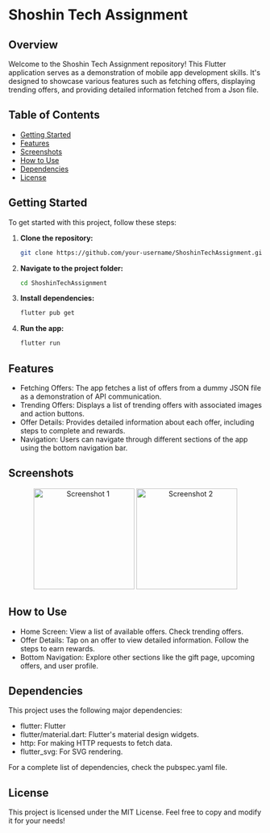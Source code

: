 # Shoshin Tech Assignment

## Overview

Welcome to the Shoshin Tech Assignment repository! This Flutter application serves as a demonstration of mobile app development skills. It's designed to showcase various features such as fetching offers, displaying trending offers, and providing detailed information fetched from a Json file.

## Table of Contents

- [Getting Started](#getting-started)
- [Features](#features)
- [Screenshots](#screenshots)
- [How to Use](#how-to-use)
- [Dependencies](#dependencies)
- [License](#license)

## Getting Started

To get started with this project, follow these steps:

1. **Clone the repository:**
   ```bash
   git clone https://github.com/your-username/ShoshinTechAssignment.git
2. **Navigate to the project folder:**
   ```bash
   cd ShoshinTechAssignment
3. **Install dependencies:**
   ```bash
   flutter pub get
4. **Run the app:**
   ```bash
   flutter run
## Features
- Fetching Offers: The app fetches a list of offers from a dummy JSON file as a demonstration of API communication.
- Trending Offers: Displays a list of trending offers with associated images and action buttons.
- Offer Details: Provides detailed information about each offer, including steps to complete and rewards.
- Navigation: Users can navigate through different sections of the app using the bottom navigation bar.
## Screenshots
<p align="center">
  <img width="200" src="https://github.com/himacharan128/shoshinTech-assignment/assets/82611545/c3cab08f-6d49-4eee-add7-b9475467223b" alt="Screenshot 1">
  <img width="200" src="https://github.com/himacharan128/shoshinTech-assignment/assets/82611545/98bc4db6-e70a-4e84-a9fa-0d5a854c4997" alt="Screenshot 2">
</p>

## How to Use
- Home Screen:
        View a list of available offers.
        Check trending offers.
- Offer Details:
        Tap on an offer to view detailed information.
        Follow the steps to earn rewards.
- Bottom Navigation:
        Explore other sections like the gift page, upcoming offers, and user profile.
## Dependencies

This project uses the following major dependencies:
- flutter: Flutter
- flutter/material.dart: Flutter's material design widgets.
- http: For making HTTP requests to fetch data.
- flutter_svg: For SVG rendering.

For a complete list of dependencies, check the pubspec.yaml file.
## License
This project is licensed under the MIT License.
Feel free to copy and modify it for your needs!
